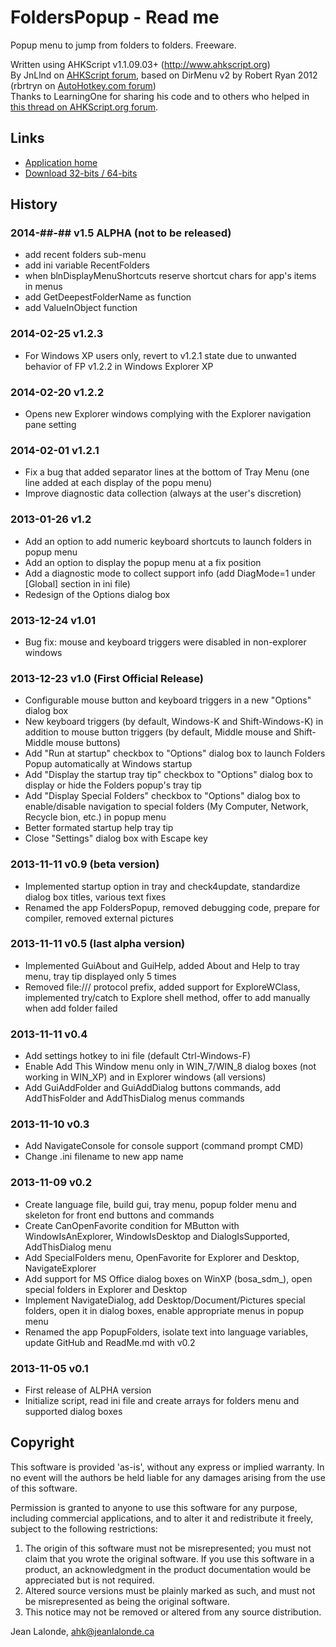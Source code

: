 # FoldersPopup - Read me

Popup menu to jump from folders to folders. Freeware.

Written using AHKScript v1.1.09.03+ (http://www.ahkscript.org)  
By JnLlnd on [AHKScript forum](http://ahkscript.org/boards/memberlist.php?mode=viewprofile&u=66), based on DirMenu v2 by Robert Ryan 2012 (rbrtryn on [AutoHotkey.com forum](http://www.autohotkey.com/board/user/15020-rbrtryn/))  
Thanks to LearningOne for sharing his code and to others who helped in [this thread on AHKScript.org forum](http://ahkscript.org/boards/viewtopic.php?f=5&t=526).

## Links

* [Application home](http://code.jeanlalonde.ca/folderspopup/)
* [Download 32-bits / 64-bits](http://code.jeanlalonde.ca/ahk/folderspopup/folderspopup.zip)

## History

### 2014-##-## v1.5 ALPHA (not to be released)
* add recent folders sub-menu
* add ini variable RecentFolders
* when blnDisplayMenuShortcuts reserve shortcut chars for app's items in menus
* add GetDeepestFolderName as function
* add ValueInObject function

### 2014-02-25 v1.2.3
* For Windows XP users only, revert to v1.2.1 state due to unwanted behavior of FP v1.2.2 in Windows Explorer XP

### 2014-02-20 v1.2.2
* Opens new Explorer windows complying with the Explorer navigation pane setting

### 2014-02-01 v1.2.1
* Fix a bug that added separator lines at the bottom of Tray Menu (one line added at each display of the popu menu)
* Improve diagnostic data collection (always at the user's discretion)

### 2013-01-26 v1.2
* Add an option to add numeric keyboard shortcuts to launch folders in popup menu
* Add an option to display the popup menu at a fix position
* Add a diagnostic mode to collect support info (add DiagMode=1 under [Global] section in ini file)
* Redesign of the Options dialog box

### 2013-12-24 v1.01
* Bug fix: mouse and keyboard triggers were disabled in non-explorer windows

### 2013-12-23 v1.0 (First Official Release)
* Configurable mouse button and keyboard triggers in a new "Options" dialog box
* New keyboard triggers (by default, Windows-K and Shift-Windows-K) in addition to mouse button triggers (by default, Middle mouse and Shift-Middle mouse buttons)
* Add "Run at startup" checkbox to "Options" dialog box to launch Folders Popup automatically at Windows startup
* Add "Display the startup tray tip" checkbox to "Options" dialog box to display or hide the Folders popup's tray tip
* Add "Display Special Folders" checkbox to "Options" dialog box to enable/disable navigation to special folders (My Computer, Network, Recycle bion, etc.) in popup menu
* Better formated startup help tray tip
* Close "Settings" dialog box with Escape key

### 2013-11-11 v0.9 (beta version)
* Implemented startup option in tray and check4update, standardize dialog box titles, various text fixes
* Renamed the app FoldersPopup, removed debugging code, prepare for compiler, removed external pictures

### 2013-11-11 v0.5 (last alpha version)
* Implemented GuiAbout and GuiHelp, added About and Help to tray menu, tray tip displayed only 5 times
* Removed file:/// protocol prefix, added support for ExploreWClass, implemented try/catch to Explore shell method, offer to add manually when add folder failed

### 2013-11-11 v0.4
* Add settings hotkey to ini file (default Ctrl-Windows-F)
* Enable Add This Window menu only in WIN_7/WIN_8 dialog boxes (not working in WIN_XP) and in Explorer windows (all versions)
* Add GuiAddFolder and GuiAddDialog buttons commands, add AddThisFolder and AddThisDialog menus commands
	
### 2013-11-10 v0.3
* Add NavigateConsole for console support (command prompt CMD)
* Change .ini filename to new app name
	
### 2013-11-09 v0.2

* Create language file, build gui, tray menu, popup folder menu and skeleton for front end buttons and commands
* Create CanOpenFavorite condition for MButton with WindowIsAnExplorer, WindowIsDesktop and DialogIsSupported, AddThisDialog menu
* Add SpecialFolders menu, OpenFavorite for Explorer and Desktop, NavigateExplorer
* Add support for MS Office dialog boxes on WinXP (bosa_sdm_), open special folders in Explorer and Desktop
* Implement NavigateDialog, add Desktop/Document/Pictures special folders, open it in dialog boxes, enable appropriate menus in popup menu
* Renamed the app PopupFolders, isolate text into language variables, update GitHub and ReadMe.md with v0.2

### 2013-11-05 v0.1

* First release of ALPHA version
* Initialize script, read ini file and create arrays for folders menu and supported dialog boxes


## <a name="copyright"></a>Copyright

This software is provided 'as-is', without any express or implied warranty.  In no event will the authors be held liable for any damages arising from the use of this software.  
  
Permission is granted to anyone to use this software for any purpose, including commercial applications, and to alter it and redistribute it freely, subject to the following restrictions:  
  
1. The origin of this software must not be misrepresented; you must not claim that you wrote the original software. If you use this software in a product, an acknowledgment in the product documentation would be appreciated but is not required.  
2. Altered source versions must be plainly marked as such, and must not be misrepresented as being the original software.  
3. This notice may not be removed or altered from any source distribution.  
  
Jean Lalonde, <A HREF="mailto:ahk@jeanlalonde.ca">ahk@jeanlalonde.ca</A>


